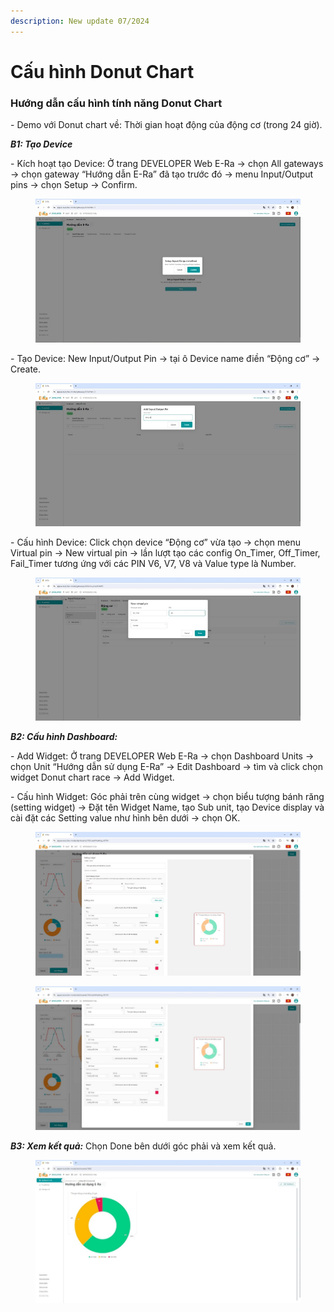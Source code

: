 ```yaml
---
description: New update 07/2024
---
```


# Cấu hình Donut Chart

### Hướng dẫn cấu hình tính năng Donut Chart

&#x20;   \- Demo với Donut chart về: Thời gian hoạt động của động cơ (trong 24 giờ).

&#x20;

_**B1: Tạo Device**_

\- Kích hoạt tạo Device: Ở trang DEVELOPER Web E-Ra -> chọn All gateways -> chọn  gateway “Hướng dẫn E-Ra” đã tạo trước đó -> menu Input/Output pins -> chọn Setup -> Confirm.

<figure><img src="../../../.gitbook/assets/image.png" alt=""><figcaption></figcaption></figure>

\- Tạo Device: New Input/Output Pin -> tại ô Device name điền “Động cơ” -> Create.

<figure><img src="../../../.gitbook/assets/image (1).png" alt=""><figcaption></figcaption></figure>

\- Cấu hình Device: Click chọn device “Động cơ” vừa tạo -> chọn menu Virtual pin -> New virtual pin -> lần lượt tạo các config On\_Timer, Off\_Timer, Fail\_Timer tương ứng với các PIN V6, V7, V8 và Value type là Number.

<figure><img src="../../../.gitbook/assets/image (2).png" alt=""><figcaption></figcaption></figure>

_**B2: Cấu hình Dashboard:**_

\- Add Widget: Ở trang DEVELOPER Web E-Ra -> chọn Dashboard Units -> chọn Unit  “Hướng dẫn sử dụng E-Ra” -> Edit Dashboard -> tìm và click chọn widget Donut chart race -> Add Widget.

\- Cấu hình Widget: Góc phải trên cùng widget -> chọn biểu tượng bánh răng (setting widget) -> Đặt tên Widget Name, tạo Sub unit, tạo Device display và cài đặt các Setting value như hình bên dưới -> chọn OK.

<figure><img src="../../../.gitbook/assets/image (3).png" alt=""><figcaption></figcaption></figure>

<figure><img src="../../../.gitbook/assets/image (4).png" alt=""><figcaption></figcaption></figure>

_**B3: Xem kết quả:**_ Chọn Done bên dưới góc phải và xem kết quả.

<figure><img src="../../../.gitbook/assets/image (5).png" alt=""><figcaption></figcaption></figure>
